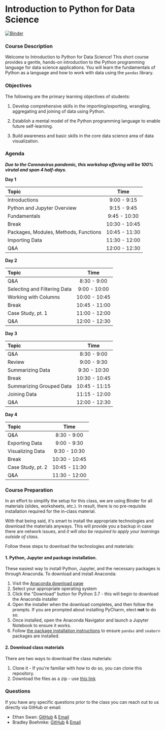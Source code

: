 # Introduction to Python for Data Science
[![Binder](https://mybinder.org/badge_logo.svg)](https://mybinder.org/v2/gh/uc-python/intro-python-datasci/master?urlpath=lab)

### Course Description

Welcome to Introduction to Python for Data Science! This short course provides a gentle, hands-on introduction to the Python programming language for data science applications. You will learn the fundamentals of Python as a language and how to work with data using the `pandas` library.

### Objectives

The following are the primary learning objectives of students:

1. Develop comprehensive skills in the importing/exporting, wrangling, aggregating and joining of data using Python.

2. Establish a mental model of the Python programming language to enable future self-learning.

3. Build awareness and basic skills in the core data science area of data visualization.

### Agenda

***Due to the Coronavirus pandemic, this workshop offering will be 100% virutal and span 4 half-days.***

**Day 1**

| Topic                                                                          |     Time      |
| :----------------------------------------------------------------------------- | :-----------: |
| Introductions                                                                  |  9:00 - 9:15  |
| Python and Jupyter Overview                                                    |  9:15 - 9:45  |
| Fundamentals                                                                   |  9:45 - 10:30 |
| Break                                                                          | 10:30 - 10:45 |
| Packages, Modules, Methods, Functions                                          | 10:45 - 11:30 |
| Importing Data                                                                 | 11:30 - 12:00 |
| Q\&A                                                                           | 12:00 - 12:30 |

**Day 2**

| Topic                                                                          |     Time      |
| :----------------------------------------------------------------------------- | :-----------: |
| Q\&A                                                                           |  8:30 - 9:00  |
| Selecting and Filtering Data                                                   |  9:00 - 10:00 |
| Working with Columns                                                           | 10:00 - 10:45 |
| Break                                                                          | 10:45 - 11:00 |
| Case Study, pt. 1                                                              | 11:00 - 12:00 |
| Q\&A                                                                           | 12:00 - 12:30 |

**Day 3**

| Topic                                                                          |     Time      |
| :----------------------------------------------------------------------------- | :-----------: |
| Q\&A                                                                           |  8:30 - 9:00  |
| Review                                                                         |  9:00 - 9:30  |
| Summarizing Data                                                               |  9:30 - 10:30 |
| Break                                                                          | 10:30 - 10:45 |
| Summarizing Grouped Data                                                       | 10:45 - 11:15 |
| Joining Data                                                                   | 11:15 - 12:00 |
| Q\&A                                                                           | 12:00 - 12:30 |

**Day 4**

| Topic                                                                          |     Time      |
| :----------------------------------------------------------------------------- | :-----------: |
| Q\&A                                                                           |  8:30 - 9:00  |
| Exporting Data                                                                 |  9:00 - 9:30  |
| Visualizing Data                                                               |  9:30 - 10:30 |
| Break                                                                          | 10:30 - 10:45 |
| Case Study, pt. 2                                                              | 10:45 - 11:30 |
| Q\&A                                                                           | 11:30 - 12:00 |

### Course Preparation

In an effort to simplify the setup for this class, we are using Binder for all materials (slides, worksheets, etc.). In result, there is no pre-requisite installation required for the in-class material.

With that being said, it's smart to install the appropriate technologies and download the materials anyways. This will provide you a backup in case there are network issues, and *it will also be required to apply your learnings outside of class*.

Follow these steps to download the technologies and materials:

#### 1. Python, Jupyter and package installation.

These easiest way to install Python, Jupyter, and the necessary packages is through Anaconda. To download and install Anaconda:

1. Visit the [Anaconda download page](https://www.anaconda.com/distribution/)
2. Select your appropriate operating system
3. Click the "Download" button for Python 3.7 - this will begin to download the Anaconda installer
4. Open the installer when the download completes, and then follow the prompts. If you are prompted about installing PyCharm, elect **not** to do so.
5. Once installed, open the Anaconda Navigator and launch a Jupyter Notebook to ensure it works.
6. Follow [the package installation instructions](https://docs.anaconda.com/anaconda/navigator/tutorials/manage-packages/#installing-a-package) to ensure `pandas` and `seaborn` packages are installed.

#### 2. Download class materials

There are two ways to download the class materials:

1. Clone it - If you're familiar with how to do so, you can clone this repository.
2. Download the files as a zip - use [this link](https://github.com/uc-python/intro-python-datasci/archive/master.zip)

### Questions

If you have any specific questions prior to the class you can reach out to us directly via GitHub or email:

  * Ethan Swan: [GitHub](https://www.github.com/eswan18) & [Email](mailto:ethanpswan@gmail.com)
  * Bradley Boehmke: [GitHub](https://www.github.com/bradleyboehmke) & [Email](mailto:bradleyboehmke@gmail.com)
